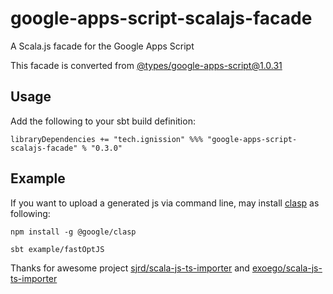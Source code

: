 # google-apps-script-scalajs-facade

A Scala.js facade for the Google Apps Script

This facade is converted from [@types/google-apps-script@1.0.31](https://www.npmjs.com/package/@types/google-apps-script/v/1.0.31)

## Usage

Add the following to your sbt build definition:

    libraryDependencies += "tech.ignission" %%% "google-apps-script-scalajs-facade" % "0.3.0"

## Example

If you want to upload a generated js via command line, may install [clasp](https://github.com/google/clasp/) as following:

    npm install -g @google/clasp

    sbt example/fastOptJS

Thanks for awesome project [sjrd/scala-js-ts-importer](https://github.com/sjrd/scala-js-ts-importer) and [exoego/scala-js-ts-importer](https://github.com/exoego/scala-js-ts-importer)
